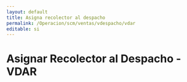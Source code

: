 ```yaml
---
layout: default
title: Asigna recolector al despacho
permalink: /Operacion/scm/ventas/vdespacho/vdar
editable: si
---
```


# Asignar Recolector al Despacho - VDAR  

